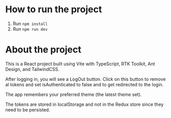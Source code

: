 # How to run the project

1. Run `npm install`
2. Run `npm run dev`

# About the project

This is a React project built using Vite with TypeScript, RTK Toolkit, Ant Design, and TailwindCSS.

After logging in, you will see a LogOut button. Click on this button to remove al tokens and set isAuthenticated to false and to get redirected to the login.

The app remembers your preferred theme (the latest theme set).

The tokens are stored in localStorage and not in the Redux store since they need to be persisted.
